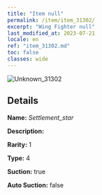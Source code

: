 ```yaml
---
title: "Item null"
permalink: /item/item_31302/
excerpt: "Wing Fighter null"
last_modified_at: 2023-07-21
locale: en
ref: "item_31302.md"
toc: false
classes: wide
---
```



 ![Unknown_31302](/images/item/Settlement_star_p.png)



## Details

 **Name:** *Settlement_star* 

 **Description:** 

 **Rarity:** 1 

 **Type:** 4 

 **Suction:** true 

 **Auto Suction:** false 


